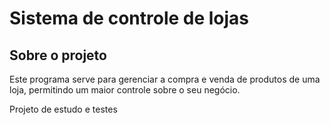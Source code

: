 # Sistema de controle de lojas

## Sobre o projeto
Este programa serve para gerenciar a compra e venda de produtos
de uma loja, permitindo um maior controle sobre o seu negócio.

Projeto de estudo e testes